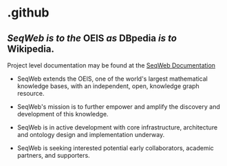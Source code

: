 # .github
## ***SeqWeb*** _is to the_ **OEIS** _as_ **DBpedia** _is to_ **Wikipedia**.

Project level documentation may be found at the [SeqWeb Documentation](https://seqweb.github.io/seqweb/)

- SeqWeb extends the OEIS, one of the world's largest mathematical knowledge bases, with an independent, open,  knowledge graph resource.

- SeqWeb's mission is to further empower and amplify the discovery and development of this knowledge.

- SeqWeb is in active development with core infrastructure, architecture and ontology design and implementation underway.

- SeqWeb is seeking interested potential early collaborators, academic partners, and supporters.
